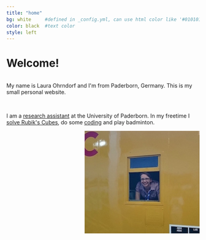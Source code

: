 ```yaml
---
title: "home"
bg: white     #defined in _config.yml, can use html color like '#010101'
color: black  #text color
style: left
---
```


# Welcome!

<div class="container">
  <div class="column half">
  <p>My name is Laura Ohrndorf and I'm from Paderborn, Germany. This is my small personal website.</p><br />

  <p>I am a <a href="#phd">research assistant</a> at the University of Paderborn. In my freetime I <a href="#cube">solve Rubik's Cubes</a>, do some <a href="#programming">coding</a> and play badminton.</p>
  </div>
  <div class="column half">
  <img style="float:right" src="img/intro.jpg" alt="Intro image"/>
  </div>
</div>
